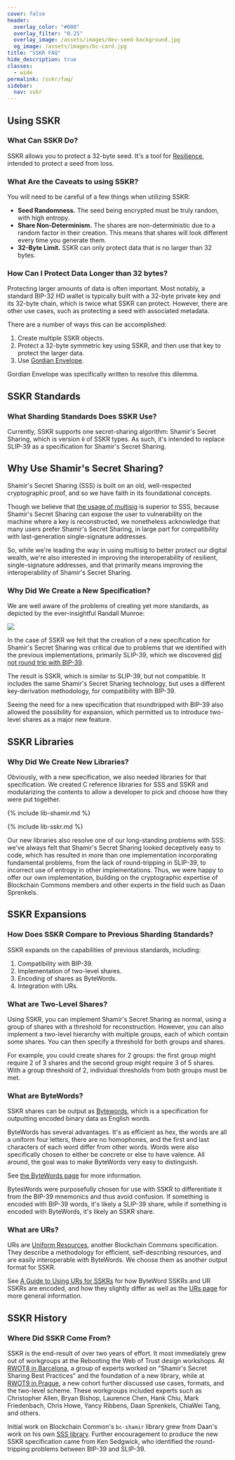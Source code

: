 ```yaml
---
cover: false
header:
  overlay_color: "#000"
  overlay_filter: "0.25"
  overlay_image: /assets/images/dev-seed-background.jpg
  og_image: /assets/images/bc-card.jpg
title: "SSKR FAQ"
hide_description: true
classes:
  - wide
permalink: /sskr/faq/
sidebar:
  nav: sskr
---
```


## Using SSKR

### What Can SSKR Do?

SSKR allows you to protect a 32-byte seed. It's a tool for
[Resilience](https://github.com/BlockchainCommons/Gordian#gordian-principles),
intended to protect a seed from loss.

### What Are the Caveats to using SSKR?

You will need to be careful of a few things when utilizing SSKR:

* **Seed Randomness.** The seed being encrypted must be truly random,
with high entropy.
* **Share Non-Determinism.** The shares are non-deterministic due to a
random factor in their creation. This means that shares will look
different every time you generate them.
* **32-Byte Limit.** SSKR can only protect data that is no larger than
32 bytes.

### How Can I Protect Data Longer than 32 bytes?

Protecting larger amounts of data is often important.  Most notably, a
standard BIP-32 HD wallet is typically built with a 32-byte private
key and its 32-byte chain, which is twice what SSKR can
protect. However, there are other use cases, such as protecting a seed
with associated metadata.

There are a number of ways this can be accomplished:

1. Create multiple SSKR objects.
2. Protect a 32-byte symmetric key using SSKR, and then use that key
to protect the larger data.
3. Use [Gordian Envelope](https://www.blockchaincommons.com/introduction/Envelope-Intro/).

Gordian Envelope was specifically written to resolve this dilemma.

## SSKR Standards

### What Sharding Standards Does SSKR Use?

Currently, SSKR supports one secret-sharing algorithm: Shamir's Secret
Sharing, which is version `0` of SSKR types. As such, it's intended to
replace SLIP-39 as a specification for Shamir's Secret Sharing.

## Why Use Shamir's Secret Sharing?

Shamir's Secret Sharing (SSS) is built on an old, well-respected
cryptographic proof, and so we have faith in its foundational
concepts.

Though we believe that [the usage of
multisig](https://github.com/BlockchainCommons/Gordian/blob/master/Docs/Multisig.md)
is superior to SSS, because Shamir's Secret Sharing can expose the
user to vulnerability on the machine where a key is reconstructed, we
nonetheless acknowledge that many users prefer Shamir's Secret
Sharing, in large part for compatibility with last-generation
single-signature addresses.

So, while we're leading the way in using multisig to better protect
our digital wealth, we're also interested in improving the
interoperability of resilient, single-signature addresses, and that
primarily means improving the interoperability of Shamir's Secret
Sharing.

### Why Did We Create a New Specification?

We are well aware of the problems of creating yet more standards, as
depicted by the ever-insightful Randall Munroe:

![](https://imgs.xkcd.com/comics/standards.png)

In the case of SSKR we felt that the creation of a new specification
for Shamir's Secret Sharing was critical due to problems that we
identified with the previous implementations, primarily SLIP-39, which
we discovered [did not round trip with
BIP-39](https://github.com/BlockchainCommons/bc-lethekit/issues/38).

The result is SSKR, which is similar to SLIP-39, but not
compatible. It includes the same Shamir's Secret Sharing technology,
but uses a different key-derivation methodology, for compatibility
with BIP-39.

Seeing the need for a new specification that roundtripped with BIP-39
also allowed the possibility for expansion, which permitted us to
introduce two-level shares as a major new feature.

## SSKR Libraries

### Why Did We Create New Libraries?

Obviously, with a new specification, we also needed libraries for that
specification. We created C reference libraries for SSS and SSKR and
modularizing the contents to allow a developer to pick and choose how
they were put together. 

{% include lib-shamir.md %}

{% include lib-sskr.md %}

Our new libraries also resolve one of our long-standing problems with
SSS: we've always felt that Shamir's Secret Sharing looked deceptively
easy to code, which has resulted in more than one implementation
incorporating fundamental problems, from the lack of round-tripping in
SLIP-39, to incorrect use of entropy in other implementations. Thus,
we were happy to offer our own implementation, building on the
cryptographic expertise of Blockchain Commons members and other
experts in the field such as Daan Sprenkels.

## SSKR Expansions

### How Does SSKR Compare to Previous Sharding Standards?

SSKR expands on the capabilities of previous standards, including:


1. Compatibility with BIP-39.
2. Implementation of two-level shares.
3. Encoding of shares as ByteWords.
4. Integration with URs.

### What are Two-Level Shares?

Using SSKR, you can implement Shamir's Secret Sharing as normal, using
a group of shares with a threshold for reconstruction. However, you
can also implement a two-level hierarchy with multiple groups, each of
which contain some shares. You can then specify a threshold for both
groups and shares.

For example, you could create shares for 2 groups: the first group
might require 2 of 3 shares and the second group might require 3 of 5
shares. With a group threshold of 2, individual thresholds from both
groups must be met.

### What are ByteWords?

SSKR shares can be output as
[Bytewords](https://github.com/BlockchainCommons/Research/blob/master/papers/bcr-2020-012-bytewords.md),
which is a specification for outputting encoded binary data as English
words.

ByteWords has several advantages. It's as efficient as hex, the words
are all a uniform four letters, there are no homophones, and the first
and last characters of each word differ from other words. Words were
also specifically chosen to either be concrete or else to have
valence. All around, the goal was to make ByteWords very easy to
distinguish.

See [the ByteWords page](/bytewords/) for more information.

BytesWords were purposefully chosen for use with SSKR to differentiate
it from the BIP-39 mnemonics and thus avoid confusion. If something is
encoded with BIP-39 words, it's likely a SLIP-39 share, while if
something is encoded with ByteWords, it's likely an SSKR share.

### What are URs?

URs are [Uniform
Resources](https://github.com/BlockchainCommons/Research/blob/master/papers/bcr-2020-005-ur.md),
another Blockchain Commons specification. They describe a methodology
for efficient, self-describing resources, and are easily interoperable
with ByteWords. We choose them as another output format for SSKR.

See [A Guide to Using URs for SSKRs](ur-3-sskrs.md) for how ByteWord
SSKRs and UR SSKRs are encoded, and how they slightly differ as well
as the [URs page](/ur/) for more general information.

## SSKR History

### Where Did SSKR Come From?

SSKR is the end-result of over two years of effort. It most
immediately grew out of workgroups at the Rebooting the Web of Trust
design workshops.  At [RWOT8 in
Barcelona](https://github.com/WebOfTrustInfo/rwot8-barcelona), a group
of experts worked on "Shamir's Secret Sharing Best Practices" and the
foundation of a new library, while at [RWOT9 in
Prague](https://github.com/WebOfTrustInfo/rwot9-prague), a new cohort
further discussed use cases, formats, and the two-level scheme. These
workgroups included experts such as Christopher Allen, Bryan Bishop,
Laurence Chen, Hank Chiu, Mark Friedenbach, Chris Howe, Yancy Ribbens,
Daan Sprenkels, ChiaWei Tang, and others.

Initial work on Blockchain Common's `bc-shamir` library grew from
Daan's work on his own [SSS
library](https://github.com/dsprenkels/sss). Further encouragement to
produce the new SSKR specification came from Ken Sedgwick, who
identified the round-tripping problems between BIP-39 and SLIP-39.
